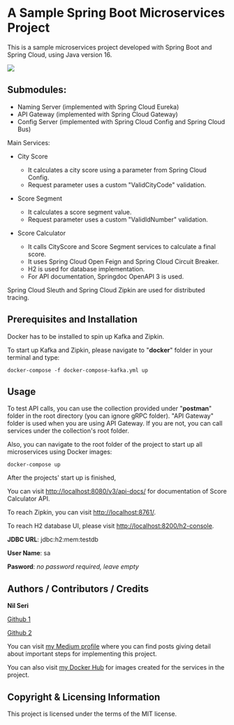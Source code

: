 # A Sample Spring Boot Microservices Project
This is a sample microservices project developed with Spring Boot and Spring Cloud, using Java version 16.

<img src="https://img.shields.io/badge/Language-Java-orange.svg">

## Submodules:
- Naming Server (implemented with Spring Cloud Eureka)
- API Gateway (implemented with Spring Cloud Gateway)
- Config Server (implemented with Spring Cloud Config and Spring Cloud Bus)

Main Services:
- City Score 
  - It calculates a city score using a parameter from Spring Cloud Config. 
  - Request parameter uses a custom "ValidCityCode" validation.

- Score Segment
  - It calculates a score segment value. 
  - Request parameter uses a custom "ValidIdNumber" validation.

- Score Calculator 
  - It calls CityScore and Score Segment services to calculate a final score. 
  - It uses Spring Cloud Open Feign and Spring Cloud Circuit Breaker. 
  - H2 is used for database implementation. 
  - For API documentation, Springdoc OpenAPI 3 is used.

Spring Cloud Sleuth and Spring Cloud Zipkin are used for distributed tracing.

## Prerequisites and Installation
Docker has to be installed to spin up Kafka and Zipkin.

To start up Kafka and Zipkin, please navigate to "**docker**" folder in your terminal and type:

```
docker-compose -f docker-compose-kafka.yml up
```

## Usage
To test API calls, you can use the collection provided under "**postman**" folder in the root directory (you can ignore gRPC folder).
"API Gateway" folder is used when you are using API Gateway. If you are not, you can call services under the collection's root folder.

Also, you can navigate to the root folder of the project to start up all microservices using Docker images:

```
docker-compose up
```

After the projects' start up is finished,

You can visit [http://localhost:8080/v3/api-docs/](http://localhost:8080/v3/api-docs/) for documentation of Score Calculator API.

To reach Zipkin, you can visit [http://localhost:8761/](http://localhost:8761/).

To reach H2 database UI, please visit [http://localhost:8200/h2-console](http://localhost:8200/h2-console).

**JDBC URL**: jdbc:h2:mem:testdb

**User Name**: sa

**Pasword**: _no password required, leave empty_

## Authors / Contributors / Credits
**Nil Seri**

[Github 1](https://github.com/senoritadeveloper01)

[Github 2](https://github.com/nilseri01)

You can visit [my Medium profile](https://senoritadeveloper.medium.com/) where you can find posts giving detail about important steps for implementing this project.

You can also visit [my Docker Hub](https://hub.docker.com/u/nilseri) for images created for the services in the project.

## Copyright & Licensing Information
This project is licensed under the terms of the MIT license.
